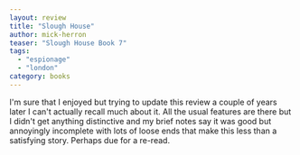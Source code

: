 ```yaml
---
layout: review
title: "Slough House"
author: mick-herron
teaser: "Slough House Book 7"
tags:
  - "espionage"
  - "london"
category: books
---
```


I'm sure that I enjoyed but trying to update this review a couple of years later I can't
actually recall much about it. All the usual features are there but I didn't get anything
distinctive and my brief notes say it was good but annoyingly incomplete with lots of loose
ends that make this less than a satisfying story. Perhaps due for a re-read.
